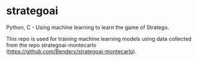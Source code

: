 # strategoai

Python, C - Using machine learning to learn the game of Stratego.

This repo is used for training machine learning models using data collected from the repo strategoai-montecarlo (https://github.com/Benderx/strategoai-montecarlo).

